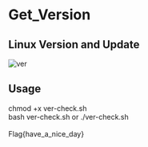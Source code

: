 # Get_Version
<h2>Linux Version and Update</h2>

![ver](https://github.com/user-attachments/assets/17563fcd-5689-44af-ad79-6ab8a08b1025)

<h2>Usage</h2>
chmod +x ver-check.sh<br>
bash ver-check.sh or ./ver-check.sh<br><br>
Flag{have_a_nice_day}

